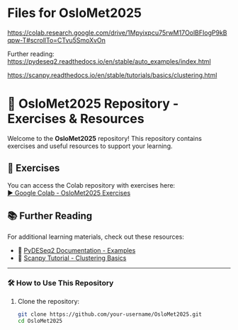 # Files for OsloMet2025


https://colab.research.google.com/drive/1Mpyixpcu75rwM17OolBFIogP9kBqpw-T#scrollTo=CTvu5SmoXvOn


Further reading:
https://pydeseq2.readthedocs.io/en/stable/auto_examples/index.html

https://scanpy.readthedocs.io/en/stable/tutorials/basics/clustering.html

# 📂 OsloMet2025 Repository - Exercises & Resources

Welcome to the **OsloMet2025** repository! This repository contains exercises and useful resources to support your learning.

## 🚀 Exercises
You can access the Colab repository with exercises here:  
[▶ Google Colab - OsloMet2025 Exercises](https://colab.research.google.com/drive/1Mpyixpcu75rwM17OolBFIogP9kBqpw-T#scrollTo=CTvu5SmoXvOn)

## 📚 Further Reading
For additional learning materials, check out these resources:  
- 📖 [PyDESeq2 Documentation - Examples](https://pydeseq2.readthedocs.io/en/stable/auto_examples/index.html)  
- 📖 [Scanpy Tutorial - Clustering Basics](https://scanpy.readthedocs.io/en/stable/tutorials/basics/clustering.html)  

---

### 🛠 How to Use This Repository
1. Clone the repository:
   ```bash
   git clone https://github.com/your-username/OsloMet2025.git
   cd OsloMet2025
